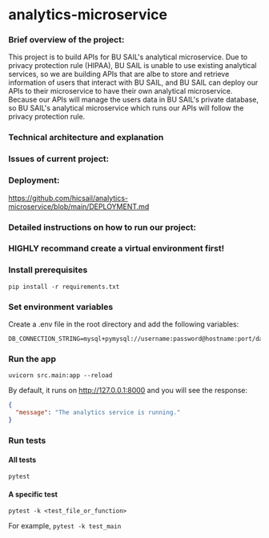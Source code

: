 # analytics-microservice

### Brief overview of the project:
This project is to build APIs for BU SAIL's analytical microservice. Due to privacy protection rule (HIPAA), BU SAIL is unable to use existing analytical services, so we are building APIs that are albe to store and retrieve information of users that interact with BU SAIL, and BU SAIL can deploy our APIs to their microservice to have their own analytical microservice. Because our APIs will manage the users data in BU SAIL's private database, so BU SAIL's  analytical microservice which runs our APIs will follow the privacy protection rule. 

### Technical architecture and explanation





### Issues of current project:


### Deployment:
https://github.com/hicsail/analytics-microservice/blob/main/DEPLOYMENT.md

### Detailed instructions on how to run our project:

### HIGHLY recommand create a virtual environment first!
### Install prerequisites

```shell
pip install -r requirements.txt
```
### Set environment variables

Create a .env file in the root directory and add the following variables:

```shell
DB_CONNECTION_STRING=mysql+pymysql://username:password@hostname:port/database_name
```

### Run the app

```shell
uvicorn src.main:app --reload
```

By default, it runs on http://127.0.0.1:8000 and you will see the response:

```json
{
  "message": "The analytics service is running."
}
```

### Run tests

#### All tests

```shell
pytest
```

#### A specific test

```shell
pytest -k <test_file_or_function>
```

For example, `pytest -k test_main`


